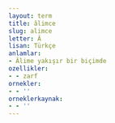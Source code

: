 ```yaml
---
layout: term
title: âlimce
slug: alimce
letter: Â
lisan: Türkçe
anlamlar:
- Âlime yakışır bir biçimde
ozellikler:
- - zarf
ornekler:
- - ''
orneklerkaynak:
- - ''
---
```

